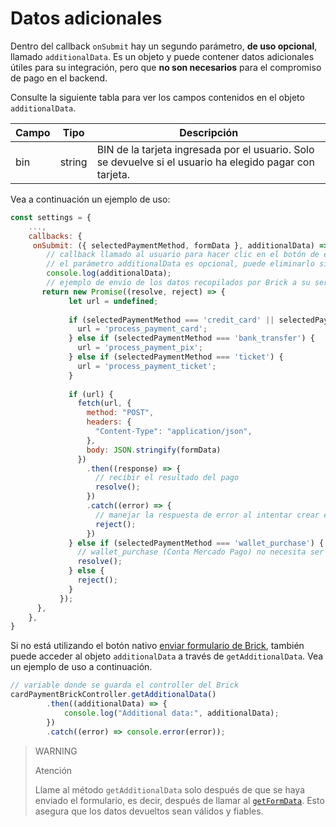 # Datos adicionales

Dentro del callback `onSubmit` hay un segundo parámetro, **de uso opcional**, llamado `additionalData`. Es un objeto y puede contener datos adicionales útiles para su integración, pero que **no son necesarios** para el compromiso de pago en el backend.

Consulte la siguiente tabla para ver los campos contenidos en el objeto `additionalData`.

| Campo | Tipo | Descripción |
|--- |--- | --- |
| bin | string | BIN de la tarjeta ingresada por el usuario. Solo se devuelve si el usuario ha elegido pagar con tarjeta. |

Vea a continuación un ejemplo de uso:

```javascript
const settings = {
    ...,
    callbacks: {
     onSubmit: ({ selectedPaymentMethod, formData }, additionalData) => {
        // callback llamado al usuario para hacer clic en el botón de envío de datos
        // el parámetro additionalData es opcional, puede eliminarlo si lo desea 
        console.log(additionalData);
        // ejemplo de envío de los datos recopilados por Brick a su servidor
       return new Promise((resolve, reject) => {
             let url = undefined;
 
             if (selectedPaymentMethod === 'credit_card' || selectedPaymentMethod === 'debit_card') {
               url = 'process_payment_card';
             } else if (selectedPaymentMethod === 'bank_transfer') {
               url = 'process_payment_pix';
             } else if (selectedPaymentMethod === 'ticket') {
               url = 'process_payment_ticket';
             }
 
             if (url) {
               fetch(url, {
                 method: "POST",
                 headers: {
                   "Content-Type": "application/json",
                 },
                 body: JSON.stringify(formData)
               })
                 .then((response) => {
                   // recibir el resultado del pago
                   resolve();
                 })
                 .catch((error) => {
                   // manejar la respuesta de error al intentar crear el pago
                   reject();
                 })
             } else if (selectedPaymentMethod === 'wallet_purchase') {
               // wallet_purchase (Conta Mercado Pago) no necesita ser enviada desde el backend
               resolve();
             } else {
               reject();
             }
           });
      },
    },
}

```

Si no está utilizando el botón nativo [enviar formulario de Brick](/developers/es/docs/checkout-bricks/payment-brick/additional-customization/hide-element), también puede acceder al objeto `additionalData` a través de `getAdditionalData`. Vea un ejemplo de uso a continuación.

```javascript
// variable donde se guarda el controller del Brick
cardPaymentBrickController.getAdditionalData()
        .then((additionalData) => {
            console.log("Additional data:", additionalData);
        })
        .catch((error) => console.error(error));
```

> WARNING
>
> Atención
>
> Llame al método `getAdditionalData` solo después de que se haya enviado el formulario, es decir, después de llamar al [`getFormData`](/developers/es/docs/checkout-bricks/payment-brick/additional-customization/hide-element). Esto asegura que los datos devueltos sean válidos y fiables.